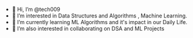 - 👋 Hi, I’m @tech009
- 👀 I’m interested in Data Structures and Algorithms , Machine Learning.
- 🌱 I’m currently learning ML Algorithms and it's impact in our Daily Life.
- 💞️ I’m also interested in collaborating on DSA and ML Projects

<!---
tech009/tech009 is a ✨ special ✨ repository because its `README.md` (this file) appears on your GitHub profile.
You can click the Preview link to take a look at your changes.
--->
